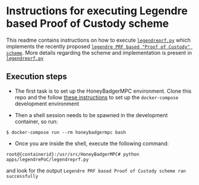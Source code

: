 Instructions for executing Legendre based Proof of Custody scheme
==
This readme contains instructions on how to execute [`legendreprf.py`](./legendreprf.py) which implements the recently proposed [`legendre PRF based "Proof of Custody" scheme`](https://ethresear.ch/t/using-the-legendre-symbol-as-a-prf-for-the-proof-of-custody/5169). More details regarding the scheme and implementation is present in [`legendreprf.py`](./legendreprf.py)


Execution steps
--
- The first task is to set up the HoneyBadgerMPC environment. Clone this repo and the follow [these instructions](../../docs/development/getting-started.rst#managing-your-development-environment-with-docker-compose) to set up the `docker-compose` development environment

- Then a shell session needs to be spawned in the development container, so run:
```
$ docker-compose run --rm honeybadgermpc bash
```

- Once you are inside the shell, execute the following command:
```
root@{containerid}:/usr/src/HoneyBadgerMPC# python apps/legendrePoC/legendreprf.py
```
and look for the output `Legendre PRF based Proof of Custody scheme ran successfully`
